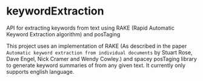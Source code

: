 # keywordExtraction
API for extracting keywords from text using RAKE (Rapid Automatic Keyword Extraction algorithm) and posTaging

This project uses an implementation of RAKE (As described in the paper `Automatic keyword extraction from individual
documents` by Stuart Rose, Dave Engel, Nick Cramer and Wendy Cowley.) and spacey posTaging library to generate keyword summaries of from any given text. It currently only supports english language.
